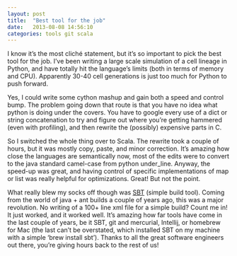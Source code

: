 ```yaml
---
layout: post
title:  "Best tool for the job"
date:   2013-08-08 14:56:10
categories: tools git scala
---
```

I know it’s the most cliché statement, but it’s so important to pick the best tool for the job.  I’ve been writing a large scale simulation of a cell lineage in Python, and have totally hit the language’s limits (both in terms of memory and CPU).  Apparently 30-40 cell generations is just too much for Python to push forward.

Yes, I could write some cython mashup and gain both a speed and control bump.  The problem going down that route is that you have no idea what python is doing under the covers.  You have to google every use of a dict or string concatenation to try and figure out where you’re getting hammered (even with profiling), and then rewrite the (possibly) expensive parts in C.

So I switched the whole thing over to Scala.  The rewrite took a couple of hours, but it was mostly copy, paste, and minor correction.  It’s amazing how close the languages are semantically now, most of the edits were to convert to the java standard camel-case from python under_line.  Anyway, the speed-up was great, and having control of specific implementations of map or list was really helpful for optimizations.  Great!  But not the point.

What really blew my socks off though was [SBT](http://www.scala-sbt.org/) (simple build tool).  Coming from the world of java + ant builds a couple of years ago, this was a major revolution. No writing of a 100+ line xml file for a simple build? Count me in!  It just worked, and it worked well.  It’s amazing how far tools have come in the last couple of years, be it SBT, git and mercurial, Intellij, or homebrew for Mac (the last can’t be overstated, which installed SBT on my machine with a simple ‘brew install sbt’).  Thanks to all the great software engineers out there, you’re giving hours back to the rest of us!